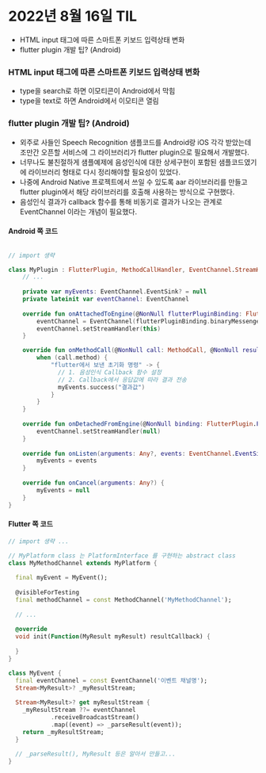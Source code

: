 # 2022년 8월 16일 TIL

- HTML input 태그에 따른 스마트폰 키보드 입력상태 변화
- flutter plugin 개발 팁? (Android)

### HTML input 태그에 따른 스마트폰 키보드 입력상태 변화

- type을 search로 하면 이모티콘이 Android에서 막힘
- type을 text로 하면 Android에서 이모티콘 열림

### flutter plugin 개발 팁? (Android)

- 외주로 사들인 Speech Recognition 샘플코드를 Android랑 iOS 각각 받았는데 조만간 오픈할 서비스에
  그 라이브러리가 flutter plugin으로 필요해서 개발했다.
- 너무나도 불친절하게 샘플예제에 음성인식에 대한 상세구현이 포함된 샘플코드였기에 라이브러리 형태로 다시 정리해야할 필요성이 있었다.
- 나중에 Android Native 프로젝트에서 쓰일 수 있도록 aar 라이브러리를 만들고 flutter plugin에서 해당 라이브러리를 호출해 사용하는 방식으로 구현했다.
- 음성인식 결과가 callback 함수를 통해 비동기로 결과가 나오는 관계로 EventChannel 이라는 개념이 필요했다.

#### Android 쪽 코드

```kotlin

// import 생략

class MyPlugin : FlutterPlugin, MethodCallHandler, EventChannel.StreamHandler {
    // ...
  
    private var myEvents: EventChannel.EventSink? = null
    private lateinit var eventChannel: EventChannel
  
    override fun onAttachedToEngine(@NonNull flutterPluginBinding: FlutterPlugin.FlutterPluginBinding) {
        eventChannel = EventChannel(flutterPluginBinding.binaryMessenger, "이벤트 채널명")
        eventChannel.setStreamHandler(this)
    }

    override fun onMethodCall(@NonNull call: MethodCall, @NonNull result: Result) {
        when (call.method) {
            "flutter에서 보낸 초기화 명령" -> {
              // 1. 음성인식 Callback 함수 설정
              // 2. Callback에서 응답값에 따라 결과 전송
              myEvents.success("결과값")  
            }
        }
    }
  
    override fun onDetachedFromEngine(@NonNull binding: FlutterPlugin.FlutterPluginBinding) {
        eventChannel.setStreamHandler(null)
    }
  
    override fun onListen(arguments: Any?, events: EventChannel.EventSink?) {
        myEvents = events
    }
  
    override fun onCancel(arguments: Any?) {
        myEvents = null
    }
}
```

#### Flutter 쪽 코드

```dart
// import 생략 ...

// MyPlatform class 는 PlatformInterface 를 구현하는 abstract class
class MyMethodChannel extends MyPlatform {
  
  final myEvent = MyEvent();
  
  @visibleForTesting
  final methodChannel = const MethodChannel('MyMethodChannel');
  
  // ...
  
  @override
  void init(Function(MyResult myResult) resultCallback) {
    
  }
}

class MyEvent {
  final eventChannel = const EventChannel('이벤트 채널명');
  Stream<MyResult>? _myResultStream;
  
  Stream<MyResult>? get myResultStream {
    _myResultStream ??= eventChannel
            .receiveBroadcastStream()
            .map((event) => _parseResult(event));
    return _myResultStream;
  }
  
  // _parseResult(), MyResult 등은 알아서 만들고...
}
```